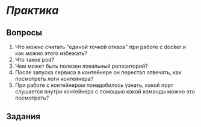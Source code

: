 # *Практика*

## Вопросы

1. Что можно считать "единой точкой отказа" при работе с docker и как можно этого избежать?
2. Что такое pod?
3. Чем может быть полезен локальный репозиторий?
4. После запуска сервиса в контейнере он перестал отвечать, как посмотреть логи контейнера?
5. При работе с контейнером понадобилось узнать, какой порт слушается внутри контейнера с помощью какой команды можно это посмотреть? 

## Задания
